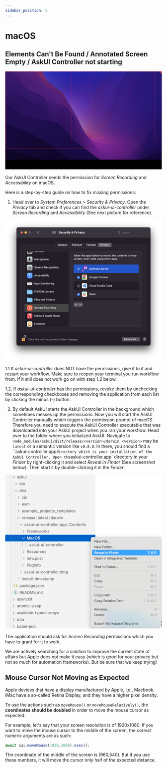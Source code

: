 ```yaml
---
sidebar_position: 5
---
```


# macOS

## Elements Can't Be Found / Annotated Screen Empty / AskUI Controller not starting

![macOS empty screen captured](./macos-empty-screen.png)

Our AskUI Controller needs the permission for *Screen Recording* and *Accessibility* on macOS.

Here is a step-by-step guide on how to fix missing permissions:

1. Head over to *System Preferences > Security & Privacy*.
Open the *Privacy* tab and check if you can find the *askui-ui-controller* under *Screen Recording* and *Accessibility* (See next picture for reference). 

![macOS Privacy settings](./macos-privacy-settings.png)

1.1 If *askui-ui-controller* does NOT have the permissions, give it to it and restart your workflow. Make sure to reopen your terminal you run workflow from. If it still does not work go on with step 1.2 below.

1.2. If *askui-ui-controller* has the permissions, revoke them by unchecking the corresponding checkboxes and removing the application from each list by clicking the minus (*-*) button.

2. By default AskUI starts the AskUI Controller in the background which sometimes messes up the permissions. Now you will start the AskUI Controller manually which triggers the permission prompt of macOS. Therefore you need to execute the AskUI Controller executable that was downloaded into your AskUI project when you ran your workflow.
Head over to the folder where you initialized AskUI. Navigate to `node_modules/askui/dist/release/<version>/darwin`. 
`<version>` may be `latest` or a semantic version like `v0.8.0`. In there, you should find a ``askui-controller.app` directory which is your installation of the AskUI Controller. Open the `askui-controller.app` directory in your *Finder* by right-clicking it and select *Reveal in Finder* (See screenshot below). Then start it by double-clicking it in the *Finder*.

![Installation folder of askui-ui-controller](./macos-askui-ui-controller-installation-folder.png)

The application should ask for *Screen Recording* permissions which you have to grant for it to work.

We are actively searching for a solution to improve the current state of affairs but Apple
does not make it easy (which is good for your privacy but not so much for automation frameworks). 
But be sure that we keep trying!

## Mouse Cursor Not Moving as Expected

Apple devices that have a display manufactured by Apple, i.e., Macbook, iMac have a so-called Retina Display, and they have a higher pixel density. 

To use the actions such as `moveMouse()` or `moveMouseRelatively()`, the **coordinates should be doubled** in order to move the mouse cursor as expected.

For example, let's say that your screen resolution is of 1920x1080. If you want to move the mouse cursor to the middle of the screen, the correct numeric arguments are as such:

```javascript
await aui.moveMouse(1920,1080).exec();
```

The coordinate of the middle of the screen is (960,540). But if you use these numbers, it will move the cursor only half of the expected distance.
